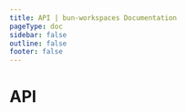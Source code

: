 ```yaml
---
title: API | bun-workspaces Documentation
pageType: doc
sidebar: false
outline: false
footer: false
---
```


# API

